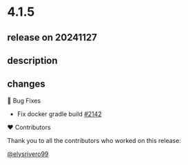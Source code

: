 # 4.1.5

## release on 20241127
## description
## changes
🐞 Bug Fixes

* Fix docker gradle build <a href="https://github.com/spring-cloud/spring-cloud-contract/pull/2142" data-hovercard-type="pull_request" data-hovercard-url="/spring-cloud/spring-cloud-contract/pull/2142/hovercard">#2142</a>

❤️ Contributors

Thank you to all the contributors who worked on this release:

<a class="user-mention notranslate" data-hovercard-type="user" data-hovercard-url="/users/elysrivero99/hovercard" data-octo-click="hovercard-link-click" data-octo-dimensions="link_type:self" href="https://github.com/elysrivero99">@elysrivero99</a>

